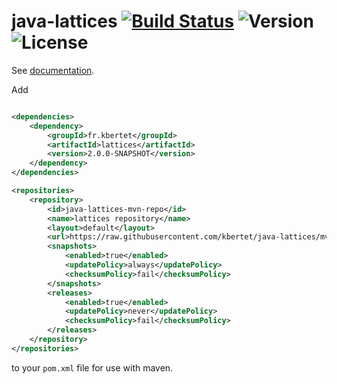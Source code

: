 java-lattices [![Build Status](https://travis-ci.org/kbertet/java-lattices.png?branch=master)](https://travis-ci.org/kbertet/java-lattices) ![Version](http://img.shields.io/badge/version-2.0.0-blue.svg) ![License](http://img.shields.io/badge/license-CeCILL--B-red.svg)
==============

See [documentation](http://kbertet.github.io/java-lattices).

Add
~~~xml

<dependencies>
	<dependency>
		<groupId>fr.kbertet</groupId>
		<artifactId>lattices</artifactId>
		<version>2.0.0-SNAPSHOT</version>
	</dependency>
</dependencies>

<repositories>
	<repository>
		<id>java-lattices-mvn-repo</id>
		<name>lattices repository</name>
		<layout>default</layout>
		<url>https://raw.githubusercontent.com/kbertet/java-lattices/mvn-repo/</url>
		<snapshots>
			<enabled>true</enabled>
			<updatePolicy>always</updatePolicy>
			<checksumPolicy>fail</checksumPolicy>
		</snapshots>
		<releases>
			<enabled>true</enabled>
			<updatePolicy>never</updatePolicy>
			<checksumPolicy>fail</checksumPolicy>
		</releases>
	</repository>
</repositories>
~~~

to your `pom.xml` file for use with maven.
